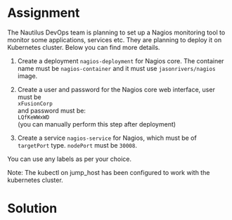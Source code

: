# Assignment
The Nautilus DevOps team is planning to set up a Nagios monitoring tool to monitor some applications, services etc. 
They are planning to deploy it on Kubernetes cluster. Below you can find more details.

1) Create a deployment `nagios-deployment` for Nagios core. The container name must be `nagios-container` and it must use `jasonrivers/nagios` image.

2) Create a user and password for the Nagios core web interface,
  user must be  
    `xFusionCorp`  
  and password must be:  
    `LQfKeWWxWD`  
  (you can manually perform this step after deployment)

3) Create a service `nagios-service` for Nagios, which must be of `targetPort` type. `nodePort` must be `30008`.

You can use any labels as per your choice.

Note: The kubectl on jump_host has been configured to work with the kubernetes cluster.

# Solution

